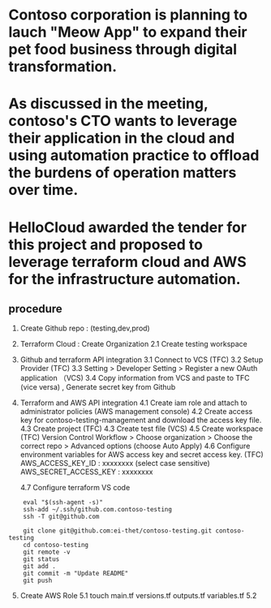 # Contoso corporation is planning to lauch "Meow App" to expand their pet food business through digital transformation.
# As discussed in the meeting, contoso's CTO wants to leverage their application in the cloud and using automation practice to offload the burdens of operation matters over time.
# HelloCloud awarded the tender for this project and proposed to leverage terraform cloud and AWS for the infrastructure automation.

## procedure
1. Create Github repo : (testing,dev,prod)
2. Terraform Cloud : Create Organization
    2.1 Create testing workspace

3. Github and terraform API integration
    3.1 Connect to VCS (TFC)
    3.2 Setup Provider (TFC)
    3.3 Setting > Developer Setting > Register a new OAuth application （VCS)
    3.4 Copy information from VCS and paste to TFC (vice versa) , Generate secret key from Github

4. Terraform and AWS API integration
    4.1 Create iam role and attach to administrator policies (AWS management console)
    4.2 Create access key for contoso-testing-management and download the access key file.
    4.3 Create project (TFC)
    4.3 Create test file (VCS)
    4.5 Create workspace (TFC)
        Version Control Workflow > Choose organization > Choose the correct repo > Advanced options (choose Auto Apply)
    4.6 Configure environment variables for AWS access key and secret access key. (TFC)
        AWS_ACCESS_KEY_ID : xxxxxxxx  (select case sensitive)
        AWS_SECRET_ACCESS_KEY : xxxxxxxx 

    4.7 Configure terraform VS code
```
    eval "$(ssh-agent -s)"
    ssh-add ~/.ssh/github.com.contoso-testing
    ssh -T git@github.com

    git clone git@github.com:ei-thet/contoso-testing.git contoso-testing
    cd contoso-testing
    git remote -v
    git status
    git add .
    git commit -m "Update README"
    git push
```    

5. Create AWS Role
    5.1 touch main.tf versions.tf outputs.tf variables.tf
    5.2 


